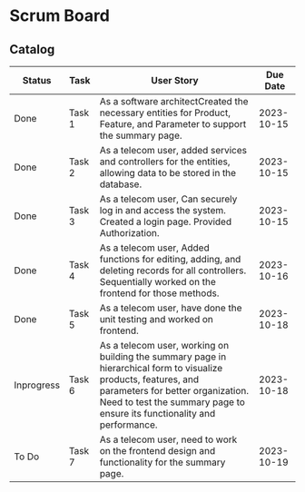 # Scrum Board
## Catalog
| Status        | Task   | User Story                                             | Due Date   |
|---------------|------- |------------------------------------------------------| ----------  |
| Done          | Task 1 |  As a software architectCreated the necessary entities for Product, Feature, and Parameter to support the summary page. | 2023-10-15  |
| Done          | Task 2 |  As a telecom user, added services and controllers for the entities, allowing data to be stored in the database. | 2023-10-15  |
| Done          | Task 3 |  As a telecom user, Can securely log in and access the system. Created a login page. Provided Authorization. | 2023-10-15  |
| Done          | Task 4 |  As a telecom user, Added functions for editing, adding, and deleting records for all controllers. Sequentially worked on the frontend for those methods. | 2023-10-16  |
| Done          | Task 5 | As a telecom user, have done the unit testing and worked on frontend. | 2023-10-18 |
| Inprogress    | Task 6 | As a telecom user, working on building the summary page in hierarchical form to visualize products, features, and parameters for better organization. Need to test the summary page to ensure its functionality and performance.  | 2023-10-18  |
| To Do         | Task 7 | As a telecom user, need to work on the frontend design and functionality for the summary page.  | 2023-10-19  |
